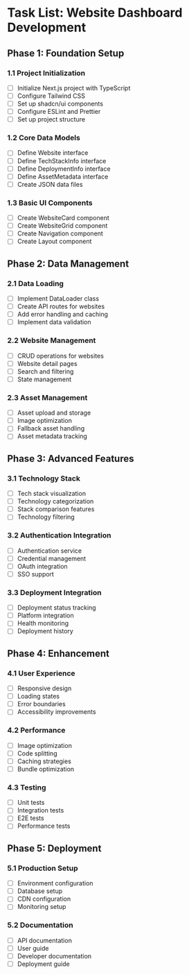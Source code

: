 # Task List: Website Dashboard Development

## Phase 1: Foundation Setup

### 1.1 Project Initialization
- [ ] Initialize Next.js project with TypeScript
- [ ] Configure Tailwind CSS
- [ ] Set up shadcn/ui components
- [ ] Configure ESLint and Prettier
- [ ] Set up project structure

### 1.2 Core Data Models
- [ ] Define Website interface
- [ ] Define TechStackInfo interface
- [ ] Define DeploymentInfo interface
- [ ] Define AssetMetadata interface
- [ ] Create JSON data files

### 1.3 Basic UI Components
- [ ] Create WebsiteCard component
- [ ] Create WebsiteGrid component
- [ ] Create Navigation component
- [ ] Create Layout component

## Phase 2: Data Management

### 2.1 Data Loading
- [ ] Implement DataLoader class
- [ ] Create API routes for websites
- [ ] Add error handling and caching
- [ ] Implement data validation

### 2.2 Website Management
- [ ] CRUD operations for websites
- [ ] Website detail pages
- [ ] Search and filtering
- [ ] State management

### 2.3 Asset Management
- [ ] Asset upload and storage
- [ ] Image optimization
- [ ] Fallback asset handling
- [ ] Asset metadata tracking

## Phase 3: Advanced Features

### 3.1 Technology Stack
- [ ] Tech stack visualization
- [ ] Technology categorization
- [ ] Stack comparison features
- [ ] Technology filtering

### 3.2 Authentication Integration
- [ ] Authentication service
- [ ] Credential management
- [ ] OAuth integration
- [ ] SSO support

### 3.3 Deployment Integration
- [ ] Deployment status tracking
- [ ] Platform integration
- [ ] Health monitoring
- [ ] Deployment history

## Phase 4: Enhancement

### 4.1 User Experience
- [ ] Responsive design
- [ ] Loading states
- [ ] Error boundaries
- [ ] Accessibility improvements

### 4.2 Performance
- [ ] Image optimization
- [ ] Code splitting
- [ ] Caching strategies
- [ ] Bundle optimization

### 4.3 Testing
- [ ] Unit tests
- [ ] Integration tests
- [ ] E2E tests
- [ ] Performance tests

## Phase 5: Deployment

### 5.1 Production Setup
- [ ] Environment configuration
- [ ] Database setup
- [ ] CDN configuration
- [ ] Monitoring setup

### 5.2 Documentation
- [ ] API documentation
- [ ] User guide
- [ ] Developer documentation
- [ ] Deployment guide
